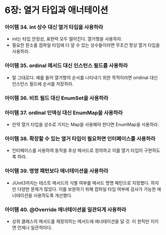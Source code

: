 # 6장: 열거 타입과 애너테이션

### 아이템 34. int 상수 대신 열거 타입을 사용하라

- int는 타입 안정성, 표현력 모두 떨어진다. 열거형을 사용하자.
- 필요한 원소를 컴파일 타임에 다 알 수 있는 상수들이라면 무조건 항상 열거 타입을 사용하라.

### 아이템 35. ordinal 메서드 대신 인스턴스 필드를 사용하라

- 말 그대로다. 예를 들어 열거형의 순서를 나타내기 위한 목적이라면 oridinal 대신 인스턴스 필드에 순서를 저장하라.

### 아이템 36. 비트 필드 대신 EnumSet을 사용하라

### 아이템 37. ordinal 인덱싱 대신 EnumMap을 사용하라

- 만약 열거 타입을 상수로 가지는 Map을 사용해야 한다면 EnumMap을 사용하라.

### 아이템 38. 확장할 수 있는 열거 타입이 필요하면 인터페이스를 사용하라

- 인터페이스를 사용하여 동작을 추상 메서드로 정의하고 이를 열거 타입이 구현하도록 하라.

### 아이템 39. 명명 패턴보다 애너테이션을 사용하라

- JUnit3까지는 테스트 메서드의 식별 여부를 메서드 명명 패턴으로 지정했다. 하지만 다양한 문제가 많았다. 이를 보완하기 위해 컴파일 타임 여부에 검사가 가능한 애너테이션을 사용하도록 개선했다.

### 아이템 40. @Override 애너테이션을 일관되게 사용하라

- 상위 클래스의 메서드를 재정의하는 메서드에 애너테이션을 달 것. 이 원칙만 지키면 언제나 일관적이다.
